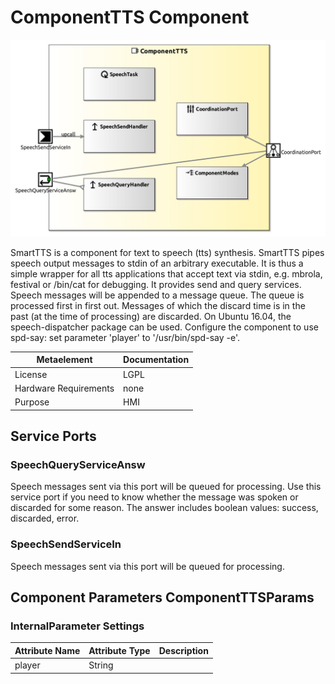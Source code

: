 <!--- This file is generated from the ComponentTTS.componentDocumentation model --->
<!--- do not modify this file manually as it will by automatically overwritten by the code generator, modify the model instead and re-generate this file --->

# ComponentTTS Component

![ComponentTTS-ComponentImage](https://github.com/Servicerobotics-Ulm/ComponentRepository/blob/master/ComponentTTS/model/ComponentTTSComponentDefinition.jpg)

SmartTTS is a component for text to speech (tts) synthesis. SmartTTS pipes speech output messages to stdin of an arbitrary executable. 
It is thus a simple wrapper for all tts applications that accept text via stdin, e.g. mbrola, festival or /bin/cat for debugging. 
It provides send and query services. Speech messages will be appended to a message queue. The queue is processed first in first out. 
Messages of which the discard time is in the past (at the time of processing) are discarded.
On Ubuntu 16.04, the speech-dispatcher package can be used. Configure
the component to use spd-say: set parameter 'player' to '/usr/bin/spd-say -e'.

| Metaelement | Documentation |
|-------------|---------------|
| License | LGPL |
| Hardware Requirements | none |
| Purpose | HMI |



## Service Ports

### SpeechQueryServiceAnsw

Speech messages sent via this port will be queued for processing. Use this service port if you need to know whether the message was spoken or discarded for some reason. The answer includes boolean values: success, discarded, error.

### SpeechSendServiceIn

Speech messages sent via this port will be queued for processing.


## Component Parameters ComponentTTSParams

### InternalParameter Settings

| Attribute Name | Attribute Type | Description |
|----------------|----------------|-------------|
| player | String |  |

